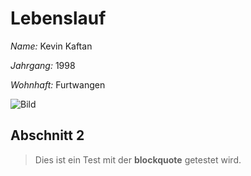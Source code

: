# Lebenslauf
*Name:* Kevin Kaftan

*Jahrgang:* 1998

*Wohnhaft:* Furtwangen


![Bild](https://user-images.githubusercontent.com/74317121/98845093-7e997500-244d-11eb-953f-256954afb61b.jpg)


## Abschnitt 2
> Dies ist ein Test
> mit der **blockquote** 
> getestet wird. 
